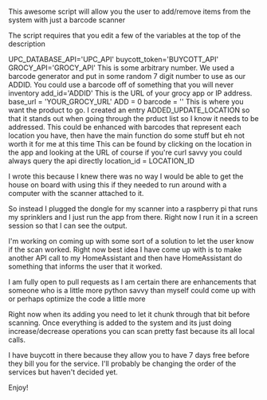 This awesome script will allow you the user to add/remove items from the system with just a barcode scanner

The script requires that you edit a few of the variables at the top of the description

UPC_DATABASE_API='UPC_API'
buycott_token='BUYCOTT_API'
GROCY_API='GROCY_API'
This is some arbitrary number.  We used a barcode generator and put in some random 7 digit number to use as our ADDID.  You could use a barcode off of something that you will never inventory
add_id='ADDID'
This is the URL of your grocy app or IP address.
base_url = 'YOUR_GROCY_URL'
ADD = 0
barcode = ''
This is where you want the product to go.  I created an entry ADDED_UPDATE_LOCATION so that it stands out when going through the prduct list so I know it needs to be addressed.
This could be enhanced with barcodes that represent each location you have, then have the main function do some stuff but eh not worth it for me at this time
This can be found by clicking on the location in the app and looking at the URL of course if you're curl savvy you could always query the api directly
location_id = LOCATION_ID

I wrote this because I knew there was no way I would be able to get the house on board with using this if they needed to run around with a computer with the scanner attached to it.

So instead I plugged the dongle for my scanner into a raspberry pi that runs my sprinklers and I just run the app from there.  Right now I run it in a screen session so that I can see the output.  

I'm working on coming up with some sort of a solution to let the user know if the scan worked.  Right now best idea I have come up with is to make another API call to my HomeAssistant and then have HomeAssistant do something that informs the user that it worked.

I am fully open to pull requests as I am certain there are enhancements that someone who is a little more python savvy than myself could come up with or perhaps optimize the code a little more

Right now when its adding you need to let it chunk through that bit before scanning.  Once everything is added to the system and its just doing increase/decrease operations you can scan pretty fast because its all local calls.

I have buycott in there because they allow you to have 7 days free before they bill you for the service.  I'll probably be changing the order of the services but haven't decided yet.

Enjoy!
